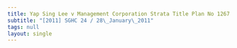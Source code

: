 ```yaml
---
title: Yap Sing Lee v Management Corporation Strata Title Plan No 1267
subtitle: "[2011] SGHC 24 / 28\_January\_2011"
tags: null
layout: single
---
```


